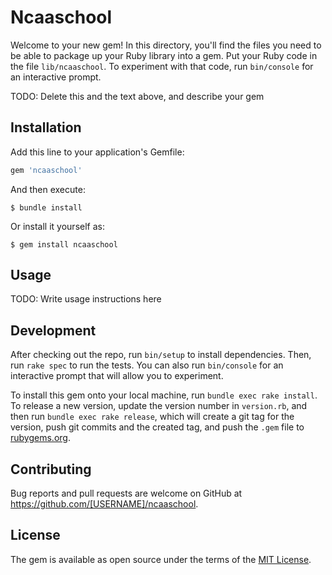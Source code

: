 # Ncaaschool

Welcome to your new gem! In this directory, you'll find the files you need to be able to package up your Ruby library into a gem. Put your Ruby code in the file `lib/ncaaschool`. To experiment with that code, run `bin/console` for an interactive prompt.

TODO: Delete this and the text above, and describe your gem

## Installation

Add this line to your application's Gemfile:

```ruby
gem 'ncaaschool'
```

And then execute:

    $ bundle install

Or install it yourself as:

    $ gem install ncaaschool

## Usage

TODO: Write usage instructions here

## Development

After checking out the repo, run `bin/setup` to install dependencies. Then, run `rake spec` to run the tests. You can also run `bin/console` for an interactive prompt that will allow you to experiment.

To install this gem onto your local machine, run `bundle exec rake install`. To release a new version, update the version number in `version.rb`, and then run `bundle exec rake release`, which will create a git tag for the version, push git commits and the created tag, and push the `.gem` file to [rubygems.org](https://rubygems.org).

## Contributing

Bug reports and pull requests are welcome on GitHub at https://github.com/[USERNAME]/ncaaschool.

## License

The gem is available as open source under the terms of the [MIT License](https://opensource.org/licenses/MIT).
